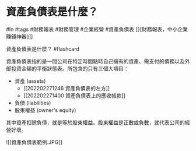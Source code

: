 # 資產負債表是什麼？
#ln #tags #財務報表 #財務管理 #企業經營 #資產負債表 
[[《財務報表，中小企業賺錢神器》]]

資產負債表是什麼？ #flashcard 

資產負債表指的是一間公司在特定時間點時自己擁有的資產、需支付的債務以及外部投資金額的平衡狀態表。所包含的只有三個大項目：
- 資產 (assets) 
	- [[202202271246 資產負債表的左方]]
	- [[202202271400 資產負債表上的應收帳款]]
- 負債 (liabilities)
- 股東權益 (owner's equity)

其中資產扣除負債，就是等於股東權益。股東權益是正數或負數，就代表公司的經營好壞。

![[資產負債表範例.JPG]]